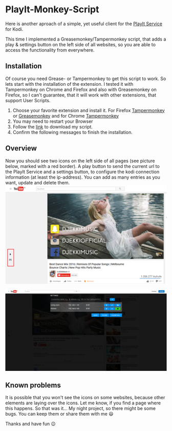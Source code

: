 # PlayIt-Monkey-Script

Here is another aproach of a simple, yet useful client for the [PlayIt Service](http://forum.kodi.tv/showthread.php?tid=118251) for Kodi.

This time I implemented a Greasemonkey/Tampermonkey script, that adds a play & settings button on the left side of all websites, so you are able to access the functionality from everywhere.


## Installation
Of course you need Grease- or Tampermonkey to get this script to work. So lets start with the installation of the extension.
I tested it with Tampermonkey on Chrome and Firefox and also with Greasemonkey on Firefox, so I can't guarantee, that it will work with other extensions, that support User Scripts.

1. Choose your favorite extension and install it. For Firefox [Tampermonkey](https://addons.mozilla.org/de/firefox/addon/tampermonkey) or [Greasemonkey](https://addons.mozilla.org/de/firefox/addon/greasemonkey/) and for Chrome [Tampermonkey](https://chrome.google.com/webstore/detail/tampermonkey/dhdgffkkebhmkfjojejmpbldmpobfkfo)
2. You may need to restart your Browser
3. Follow the [link](https://github.com/rkaradas/PlayIt-Monkey-Script/raw/master/playit.user.js) to download my script.
4. Confirm the following messages to finish the installation.

## Overview
Now you should see two icons on the left side of all pages (see picture below, marked with a red border). A play button to send the current url to the PlayIt Service and a settings button, to configure the kodi connection information (at least the ip-address).
You can add as many entries as you want, update and delete them.  
 ![Main icons](https://raw.githubusercontent.com/rkaradas/PlayIt-Monkey-Script/master/screenshots/play_settings_fixed.png "Main icons")

 ![Settings overlay](https://raw.githubusercontent.com/rkaradas/PlayIt-Monkey-Script/master/screenshots/settings_overlay.png "Settings overlay")

## Known problems
It is possible that you won't see the icons on some websites, because other elements are laying over the icons. Let me know, if you find a page where this happens.
So that was it...  My night project, so there might be some bugs. You can keep them or share them with me :smiley:

Thanks and have fun :wink:
